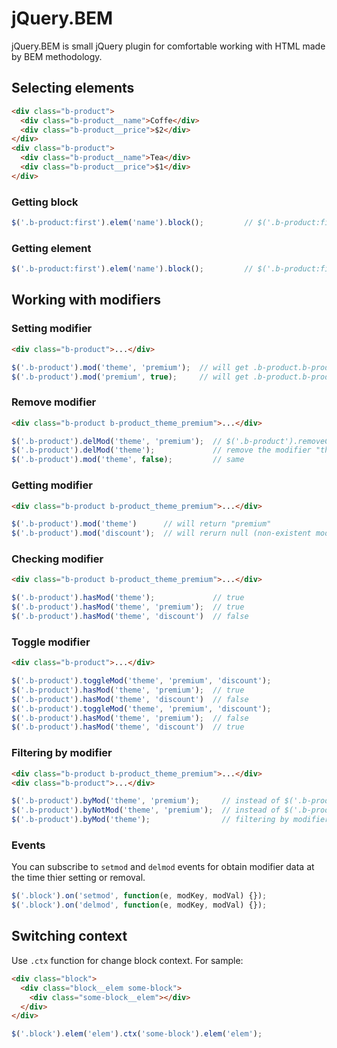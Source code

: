 # jQuery.BEM

jQuery.BEM is small jQuery plugin for comfortable working with HTML made by BEM methodology. 

## Selecting elements

```html
<div class="b-product">
  <div class="b-product__name">Coffe</div>
  <div class="b-product__price">$2</div>
</div>
<div class="b-product">
  <div class="b-product__name">Tea</div>
  <div class="b-product__price">$1</div>
</div>
```

### Getting block

```javascript
$('.b-product:first').elem('name').block();         // $('.b-product:first > .b-product__name').closest('.b-product')
```

### Getting element

```javascript
$('.b-product:first').elem('name').block();         // $('.b-product:first > .b-product__name').closest('.b-product')
```

## Working with modifiers

### Setting modifier

```html
<div class="b-product">...</div>
```

```javascript
$('.b-product').mod('theme', 'premium');  // will get .b-product.b-product_theme_premium
$('.b-product').mod('premium', true);     // will get .b-product.b-product_premium
```

### Remove modifier

```html
<div class="b-product b-product_theme_premium">...</div>
```

```javascript
$('.b-product').delMod('theme', 'premium');  // $('.b-product').removeClass('b-product_theme_premium');
$('.b-product').delMod('theme');             // remove the modifier "theme" of any value (.b-product_theme_*)
$('.b-product').mod('theme', false);         // same
```

### Getting modifier

```html
<div class="b-product b-product_theme_premium">...</div>
```

```javascript
$('.b-product').mod('theme')      // will return "premium"
$('.b-product').mod('discount');  // will rerurn null (non-existent modifier)
```

### Checking modifier

```html
<div class="b-product b-product_theme_premium">...</div>
```

```javascript
$('.b-product').hasMod('theme');             // true
$('.b-product').hasMod('theme', 'premium');  // true
$('.b-product').hasMod('theme', 'discount')  // false
```

### Toggle modifier

```html
<div class="b-product">...</div>
```

```javascript
$('.b-product').toggleMod('theme', 'premium', 'discount');
$('.b-product').hasMod('theme', 'premium');  // true
$('.b-product').hasMod('theme', 'discount')  // false
$('.b-product').toggleMod('theme', 'premium', 'discount');
$('.b-product').hasMod('theme', 'premium');  // false
$('.b-product').hasMod('theme', 'discount')  // true
```

### Filtering by modifier

```html
<div class="b-product b-product_theme_premium">...</div>
<div class="b-product">...</div>
```

```javascript
$('.b-product').byMod('theme', 'premium');     // instead of $('.b-product.b-product_theme_premium')
$('.b-product').byNotMod('theme', 'premium');  // instead of $('.b-product').not('.b-product_theme_premium')
$('.b-product').byMod('theme');                // filtering by modifier "theme" of any value (?)
```

### Events

You can subscribe to `setmod` and `delmod` events for obtain modifier data at the time thier setting or removal.

```js
$('.block').on('setmod', function(e, modKey, modVal) {});
$('.block').on('delmod', function(e, modKey, modVal) {});
```

## Switching context

Use `.ctx` function for change block context. For sample:

```html
<div class="block">
  <div class="block__elem some-block">
    <div class="some-block__elem"></div>
  </div>
</div>
```

```js
$('.block').elem('elem').ctx('some-block').elem('elem');
```

